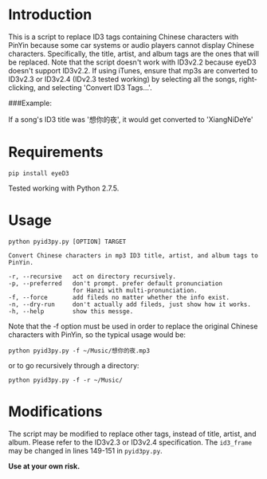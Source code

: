 Introduction
============

This is a script to replace ID3 tags containing Chinese characters with PinYin because some car systems or audio players cannot display Chinese characters. Specifically, the title, artist, and album tags are the ones that will be replaced. Note that the script doesn't work with ID3v2.2 because eyeD3 doesn't support ID3v2.2. If using iTunes, ensure that mp3s are converted to ID3v2.3 or ID3v2.4 (IDv2.3 tested working) by selecting all the songs, right-clicking, and selecting 'Convert ID3 Tags...'.

###Example:

If a song's ID3 title was '想你的夜', it would get converted to 'XiangNiDeYe'


Requirements
============

    pip install eyeD3

Tested working with Python 2.7.5.

Usage
======

    python pyid3py.py [OPTION] TARGET

    Convert Chinese characters in mp3 ID3 title, artist, and album tags to PinYin.

    -r, --recursive   act on directory recursively.
    -p, --preferred   don't prompt. prefer default pronunciation
                      for Hanzi with multi-pronunciation.
    -f, --force       add fileds no matter whether the info exist.
    -n, --dry-run     don't actually add fileds, just show how it works.
    -h, --help        show this messge.

Note that the -f option must be used in order to replace the original Chinese characters with PinYin, so the typical usage would be:

    python pyid3py.py -f ~/Music/想你的夜.mp3

or to go recursively through a directory:

    python pyid3py.py -f -r ~/Music/

Modifications
=============

The script may be modified to replace other tags, instead of title, artist, and album. Please refer to the ID3v2.3 or ID3v2.4 specification. The `id3_frame` may be changed in lines 149-151 in `pyid3py.py`. 

**Use at your own risk.**
